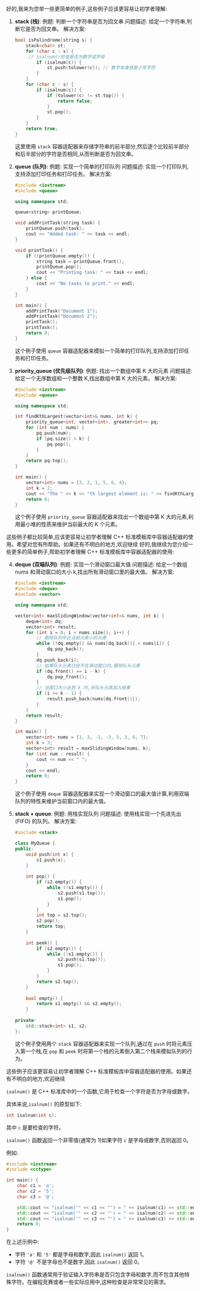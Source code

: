 好的,我来为您举一些更简单的例子,这些例子应该更容易让初学者理解:

1. **stack (栈)**:
   例题: 判断一个字符串是否为回文串
   问题描述: 给定一个字符串,判断它是否为回文串。
   解决方案:
   ```cpp
   bool isPalindrome(string s) {
       stack<char> st;
       for (char c : s) {
        // isalnum()检查是否为数字或字母
           if (isalnum(c)) {
               st.push(tolower(c)); // 数字本身就是小写字符
           }
       }
       for (char c : s) {
           if (isalnum(c)) {
               if (tolower(c) != st.top()) {
                   return false;
               }
               st.pop();
           }
       }
       return true;
   }
   ```
   这里使用 `stack`
   容器适配器来存储字符串的前半部分,然后逐个比较前半部分和后半部分的字符是否相同,从而判断是否为回文串。

2. **queue (队列)**:
   例题: 实现一个简单的打印队列
   问题描述: 实现一个打印队列,支持添加打印任务和打印任务。
   解决方案:
   ```cpp
   #include <iostream>
   #include <queue>
   
   using namespace std;
   
   queue<string> printQueue;
   
   void addPrintTask(string task) {
       printQueue.push(task);
       cout << "Added task: " << task << endl;
   }
   
   void printTask() {
       if (!printQueue.empty()) {
           string task = printQueue.front();
           printQueue.pop();
           cout << "Printing task: " << task << endl;
       } else {
           cout << "No tasks to print." << endl;
       }
   }
   
   int main() {
       addPrintTask("Document 1");
       addPrintTask("Document 2");
       printTask();
       printTask();
       return 0;
   }
   ```
   这个例子使用 `queue` 容器适配器来模拟一个简单的打印队列,支持添加打印任务和打印任务。

3. **priority_queue (优先级队列)**:
   例题: 找出一个数组中第 K 大的元素
   问题描述: 给定一个无序数组和一个整数 K,找出数组中第 K
   大的元素。
   解决方案:
   ```cpp
   #include <iostream>
   #include <queue>
   
   using namespace std;
   
   int findKthLargest(vector<int>& nums, int k) {
       priority_queue<int, vector<int>, greater<int>> pq;
       for (int num : nums) {
           pq.push(num);
           if (pq.size() > k) {
               pq.pop();
           }
       }
       return pq.top();
   }
   
   int main() {
       vector<int> nums = {3, 2, 1, 5, 6, 4};
       int k = 2;
       cout << "The " << k << "th largest element is: " << findKthLargest(nums, k) << endl;
       return 0;
   }
   ```
   这个例子使用 `priority_queue` 容器适配器来找出一个数组中第
   K 大的元素,利用最小堆的性质来维护当前最大的 K 个元素。

这些例子都比较简单,应该更容易让初学者理解 C++
标准模板库中容器适配器的使用。希望对您有所帮助。如果还有不明白的地方,欢迎继续
好的,我继续为您介绍一些更多的简单例子,帮助初学者理解 C++
标准模板库中容器适配器的使用:

4. **deque (双端队列)**:
   例题: 实现一个滑动窗口最大值
   问题描述: 给定一个数组 nums 和滑动窗口的大小
   k,找出所有滑动窗口里的最大值。
   解决方案:
   ```cpp
   #include <iostream>
   #include <deque>
   #include <vector>
   
   using namespace std;
   
   vector<int> maxSlidingWindow(vector<int>& nums, int k) {
       deque<int> dq;
       vector<int> result;
       for (int i = 0; i < nums.size(); i++) {
           // 删除队列中比当前元素小的元素
           while (!dq.empty() && nums[dq.back()] < nums[i]) {
               dq.pop_back();
           }
           dq.push_back(i);
           // 如果队头元素已经不在滑动窗口内,删除队头元素
           if (dq.front() == i - k) {
               dq.pop_front();
           }
           // 当窗口大小达到 k 时,将队头元素加入结果
           if (i >= k - 1) {
               result.push_back(nums[dq.front()]);
           }
       }
       return result;
   }
   
   int main() {
       vector<int> nums = {1, 3, -1, -3, 5, 3, 6, 7};
       int k = 3;
       vector<int> result = maxSlidingWindow(nums, k);
       for (int num : result) {
           cout << num << " ";
       }
       cout << endl;
       return 0;
   }
   ```
   这个例子使用 `deque`
   容器适配器来实现一个滑动窗口的最大值计算,利用双端队列的特性来维护当前窗口内的最大值。

5. **stack + queue**:
   例题: 用栈实现队列
   问题描述: 使用栈实现一个先进先出 (FIFO) 的队列。
   解决方案:
   ```cpp
   #include <stack>
   
   class MyQueue {
   public:
       void push(int x) {
           s1.push(x);
       }
       
       int pop() {
           if (s2.empty()) {
               while (!s1.empty()) {
                   s2.push(s1.top());
                   s1.pop();
               }
           }
           int top = s2.top();
           s2.pop();
           return top;
       }
       
       int peek() {
           if (s2.empty()) {
               while (!s1.empty()) {
                   s2.push(s1.top());
                   s1.pop();
               }
           }
           return s2.top();
       }
       
       bool empty() {
           return s1.empty() && s2.empty();
       }
       
   private:
       std::stack<int> s1, s2;
   };
   ```
   这个例子使用两个 `stack`
   容器适配器来实现一个队列,通过在 `push`
   时将元素压入第一个栈,在 `pop` 和 `peek`
   时将第一个栈的元素倒入第二个栈来模拟队列的行为。

这些例子应该更容易让初学者理解 C++
标准模板库中容器适配器的使用。如果还有不明白的地方,欢迎继续


`isalnum()` 是 C++ 标准库中的一个函数,它用于检查一个字符是否为字母或数字。

具体来说,`isalnum()` 的原型如下:

```cpp
int isalnum(int c);
```

其中 `c` 是要检查的字符。

`isalnum()` 函数返回一个非零值(通常为 1)如果字符 `c`
是字母或数字,否则返回 0。

例如:

```cpp
#include <iostream>
#include <cctype>

int main() {
    char c1 = 'a';
    char c2 = '5';
    char c3 = '@';

    std::cout << "isalnum('" << c1 << "') = " << isalnum(c1) << std::endl; // 输出: 1
    std::cout << "isalnum('" << c2 << "') = " << isalnum(c2) << std::endl; // 输出: 1
    std::cout << "isalnum('" << c3 << "') = " << isalnum(c3) << std::endl; // 输出: 0
    return 0;
}
```

在上述示例中:

- 字符 `'a'` 和 `'5'` 都是字母和数字,因此 `isalnum()` 返回
  1。
- 字符 `'@'` 不是字母也不是数字,因此 `isalnum()` 返回 0。

`isalnum()`
函数通常用于验证输入字符串是否只包含字母和数字,而不包含其他特殊字符。在编程竞赛或者一些实际应用中,这种检查是非常常见的需求。